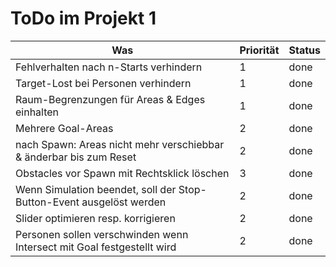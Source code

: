 # ToDo im Projekt 1

Was | Priorität | Status
--- | --- | ---
Fehlverhalten nach n-Starts verhindern | 1 | done | 
Target-Lost bei Personen verhindern | 1 | done | 
Raum-Begrenzungen für Areas & Edges einhalten | 1 | done | 
Mehrere Goal-Areas | 2 |  done | 
nach Spawn: Areas nicht mehr verschiebbar & änderbar bis zum Reset | 2 | done | 
Obstacles vor Spawn mit Rechtsklick löschen | 3 | done | 
Wenn Simulation beendet, soll der Stop-Button-Event ausgelöst werden | 2 | done | 
Slider optimieren resp. korrigieren | 2 | done |
Personen sollen verschwinden wenn Intersect mit Goal festgestellt wird | 2 | done |